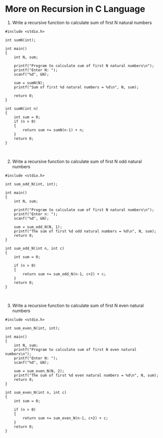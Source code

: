 # More on Recursion in C Language

1. Write a recursive function to calculate sum of first N natural numbers
```
#include <stdio.h>

int sumN(int);

int main()
{
    int N, sum;

    printf("Program to calculate sum of first N natural numbers\n");
    printf("Enter N: ");
    scanf("%d", &N);

    sum = sumN(N);
    printf("Sum of first %d natural numbers = %d\n", N, sum);

    return 0;
}

int sumN(int n)
{
    int sum = 0;
    if (n > 0)
    {
        return sum += sumN(n-1) + n;
    }
    return 0;
}
```
<br>

2. Write a recursive function to calculate sum of first N odd natural numbers
```
#include <stdio.h>

int sum_odd_N(int, int);

int main()
{
    int N, sum;

    printf("Program to calculate sum of first N natural numbers\n");
    printf("Enter n: ");
    scanf("%d", &N);

    sum = sum_odd_N(N, 1);
    printf("The sum of first %d odd natural numbers = %d\n", N, sum);
    return 0;
}

int sum_odd_N(int n, int c)
{
    int sum = 0;

    if (n > 0)
    {
        return sum += sum_odd_N(n-1, c+2) + c;
    }
    return 0;
}
```
<br>

3. Write a recursive function to calculate sum of first N even natural numbers
```
#include <stdio.h>

int sum_even_N(int, int);

int main()
{
    int N, sum;
    printf("Program to calculate sum of first N even natural numbers\n");
    printf("Enter N: ");
    scanf("%d", &N);
    
    sum = sum_even_N(N, 2);
    printf("The sum of first %d even natural numbers = %d\n", N, sum);
    return 0;
}

int sum_even_N(int n, int c)
{
    int sum = 0;
     
    if (n > 0)
    {
        return sum += sum_even_N(n-1, c+2) + c;
    }
    return 0;
}
```
<br>



